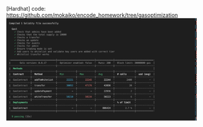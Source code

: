 [Hardhat]
    code: https://github.com/mokaiko/encode_homework/tree/gasoptimization
    ![image](gas.png)
    